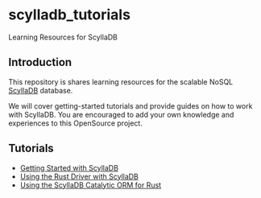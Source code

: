 # scylladb_tutorials

Learning Resources for ScyllaDB

## Introduction

This repository is shares learning resources for the scalable NoSQL  [ScyllaDB](https://www.scylladb.com/) database.

We will cover getting-started tutorials and provide guides on how to work with ScyllaDB.
You are encouraged to add your own knowledge and experiences to this OpenSource project.

## Tutorials

- [Getting Started with ScyllaDB](./tutorials/getting_started/README.md)
- [Using the Rust Driver with ScyllaDB](./tutorials/rust_driver/README.md)
- [Using the ScyllaDB Catalytic ORM for Rust](./tutorials/catalytic_orm/README.md)